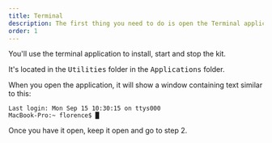```yaml
---
title: Terminal
description: The first thing you need to do is open the Terminal application on your Mac.
order: 1
---
```


You'll use the terminal application to install, start and stop the kit.

It's located in the <samp>Utilities</samp> folder in the <samp>Applications</samp> folder.

When you open the application, it will show a window containing text similar to this:

```shell
Last login: Mon Sep 15 10:30:15 on ttys000
MacBook-Pro:~ florence$ █
```

Once you have it open, keep it open and go to step 2.
